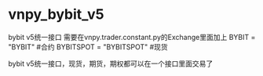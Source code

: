 # vnpy_bybit_v5
bybit v5统一接口
需要在vnpy.trader.constant.py的Exchange里面加上
    BYBIT = "BYBIT"             #合约
    BYBITSPOT = "BYBITSPOT"             #现货
    
bybit v5统一接口，现货，期货，期权都可以在一个接口里面交易了
